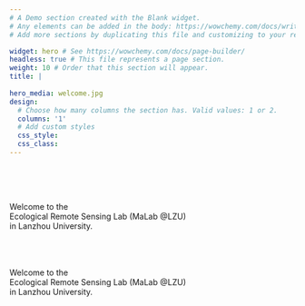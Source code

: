 ```yaml
---
# A Demo section created with the Blank widget.
# Any elements can be added in the body: https://wowchemy.com/docs/writing-markdown-latex/
# Add more sections by duplicating this file and customizing to your requirements.

widget: hero # See https://wowchemy.com/docs/page-builder/
headless: true # This file represents a page section.
weight: 10 # Order that this section will appear.
title: |
  
hero_media: welcome.jpg
design:
  # Choose how many columns the section has. Valid values: 1 or 2.
  columns: '1'
  # Add custom styles
  css_style:
  css_class:
---
```


<br>
<br>
<br>

Welcome to the <br/>
Ecological Remote Sensing Lab (MaLab @LZU) <br/>
in Lanzhou University.

<br>
<br>
<br>
Welcome to the <br/>
Ecological Remote Sensing Lab (MaLab @LZU) <br/>
in Lanzhou University.